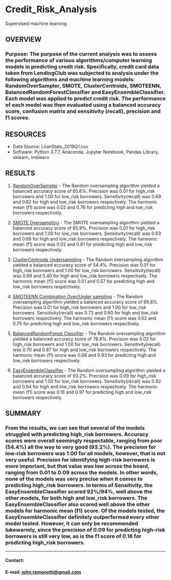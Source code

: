 # Credit_Risk_Analysis
Supervised machine learning

## OVERVIEW
  ### Purpose:  The purpose of the current analysis was to assess the performance of various algorithms/computer learning models in predicting credit risk.  Specifically, credit card data taken from LendingClub was subjected to analysis under the following algorithms and machine learning models:  RandomOverSampler, SMOTE, ClusterCentroids, SMOTEENN, BalancedRandomForestClassifier and EasyEnsembleClassifier.  Each model was applied to predict credit risk.  The performance of each model was then evaluated using a balanced accuracy score, confusion matrix and sensitivity (recall), precision and f1 scores.

## RESOURCES
  - Data Source: LoanStats_2019Q1.csv
  - Software:  Python 3.7.7, Anaconda, Jupyter Notebook, Pandas Library, sklearn, imblearn 

## RESULTS
  1. [RandomOverSampler](Images/RandomOverSampler.png) - The Random oversampling algorithm yielded a balanced accuracy score of 65.6%.  Precision was 0.01 for high_risk borrowers and 1.00 for low_risk borrowers.  Sensitivity(recall) was 0.69 and 0.62 for high and low_risk borrowers respectively.  The harmonic mean (f1) score was 0.02 and 0.76 for predicting high and low_risk borrowers respectively.
  
  2. [SMOTE Oversampling](Images/SMOTE.png) -  The SMOTE oversampling algorithm yielded a balanced accuracy score of 65.9%.  Precision was 0.01 for high_risk borrowers and 1.00 for low_risk borrowers.  Sensitivity(recall) was 0.63 and 0.68 for high and low_risk borrowers respectively. The harmonic mean (f1) score was 0.02 and 0.81 for predicting high and low_risk borrowers respectively.
  
  3. [ClusterCentroids Undersampling](Images/ClusterCentroids.png) - The Random oversampling algorithm yielded a balanced accuracy score of 54.4%.  Precision was 0.01 for high_risk borrowers and 1.00 for low_risk borrowers.  Sensitivity(recall) was 0.69 and 0.40 for high and low_risk borrowers respectively. The harmonic mean (f1) score was 0.01 and 0.57 for predicting high and low_risk borrowers respectively.
  
  4. [SMOTEENN Combination Over/Under sampling](Images/SMOTEENN.png) - The Random oversampling algorithm yielded a balanced accuracy score of 66.8%.  Precision was 0.01 for high_risk borrowers and 1.00 for low_risk borrowers.  Sensitivity(recall) was 0.73 and 0.60 for high and low_risk borrowers respectively. The harmonic mean (f1) score was 0.02 and 0.75 for predicting high and low_risk borrowers respectively.
  
  5. [BalancedRandomForest Classifier](Images/BalancedForest.png) - The Random oversampling algorithm yielded a balanced accuracy score of 78.8%.  Precision was 0.03 for high_risk borrowers and 1.00 for low_risk borrowers.  Sensitivity(recall) was 0.70 and 0.87 for high and low_risk borrowers respectively. The harmonic mean (f1) score was 0.06 and 0.93 for predicting high and low_risk borrowers respectively.
  
  6. [EasyEnsembleClassifier](Images/EasyEnsemble.png) - The Random oversampling algorithm yielded a balanced accuracy score of 93.2%.  Precision was 0.09 for high_risk borrowers and 1.00 for low_risk borrowers.  Sensitivity(recall) was 0.92 and 0.94 for high and low_risk borrowers respectively. The harmonic mean (f1) score was 0.16 and 0.97 for predicting high and low_risk borrowers respectively.

## SUMMARY
### From the results, we can see that several of the models struggled with predicting high_risk borrowers. Accuracy scores were overall seemingly respectable, ranging from poor (54.4%) all the way to very good (93.2%). The precision for low-risk borrowers was 1.00 for all models, however, that is not very useful.  Precision for identifying high-risk borrowers is more important, but that value was low across the board, ranging from 0.01 to 0.09 across the models.  In other words, none of the models was very precise when it comes to predicting high_risk borrowers.  In terms of Sensitivity, the EasyEnsembleClassifier scored 92%/94%, well above the other models, for both high and low_risk borrowers.  The EasyEnsembleClassifier also scored well above the other models for harmonic mean (f1) score.  Of the models tested, the EasyEnsembleClassifier definitely outperformed every other model tested. However, it can only be recommended lukewarmly, since the precision of 0.09 for predicting high-risk borrowers is still very low, as is the f1 score of 0.16 for predicting high_risk borrowers.


________________________________
#### Contact:

#### E-mail: [john.ramonetti@gmail.com](mailto:john.ramonetti@gmail.com)
